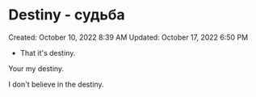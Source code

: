 # Destiny - судьба

Created: October 10, 2022 8:39 AM
Updated: October 17, 2022 6:50 PM

- That it's destiny.

Your my destiny.

I don't believe in the destiny.
